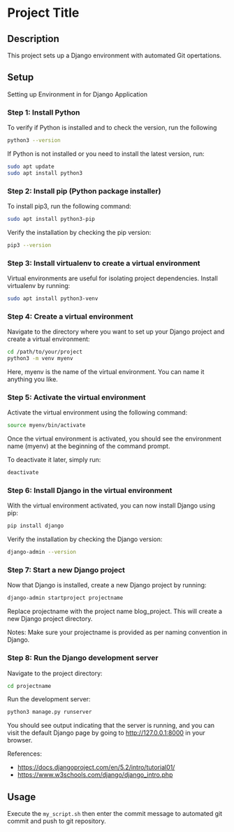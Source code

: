 # Project Title

## Description
This project sets up a Django environment with automated Git opertations.

## Setup
Setting up Environment in for Django Application

### Step 1: Install Python
To verify if Python is installed and to check the version, run the following
```bash
python3 --version
```

If Python is not installed or you need to install the latest version, run:
```bash
sudo apt update
sudo apt install python3
```

### Step 2: Install pip (Python package installer)
To install pip3, run the following command:
```bash
sudo apt install python3-pip
```
Verify the installation by checking the pip version:
```bash
pip3 --version
```

### Step 3: Install virtualenv to create a virtual environment
Virtual environments are useful for isolating project dependencies. Install virtualenv by running:
```bash
sudo apt install python3-venv
```

### Step 4: Create a virtual environment
Navigate to the directory where you want to set up your Django project and create a virtual environment:
```bash
cd /path/to/your/project
python3 -m venv myenv
```
Here, myenv is the name of the virtual environment. You can name it anything you like.

### Step 5: Activate the virtual environment
Activate the virtual environment using the following command:
```bash
source myenv/bin/activate
```
Once the virtual environment is activated, you should see the environment name (myenv) at the beginning of the command prompt.

To deactivate it later, simply run:
```bash
deactivate
```

### Step 6: Install Django in the virtual environment
With the virtual environment activated, you can now install Django using pip:
```bash
pip install django
```
Verify the installation by checking the Django version:
```bash
django-admin --version
```

### Step 7: Start a new Django project
Now that Django is installed, create a new Django project by running:
```bash
django-admin startproject projectname
```
Replace projectname with the project name blog_project. This will create a new Django project directory.

Notes: Make sure your projectname is provided as per naming convention in Django.

### Step 8: Run the Django development server
Navigate to the project directory:
```bash
cd projectname
```
Run the development server:
```bash
python3 manage.py runserver
```

You should see output indicating that the server is running, and you can visit the default Django page by going to http://127.0.0.1:8000 in your browser.
 
References:
- https://docs.djangoproject.com/en/5.2/intro/tutorial01/
- https://www.w3schools.com/django/django_intro.php


## Usage
Execute the `my_script.sh` then enter the commit message to automated git commit and push to git repository.
